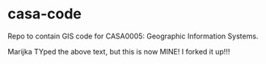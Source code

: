 # casa-code

Repo to contain GIS code for CASA0005: Geographic Information Systems.

Marijka TYped the above text, but this is now MINE! I forked it up!!!
